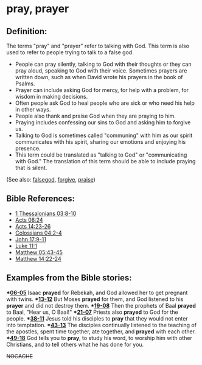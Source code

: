# pray, prayer #

## Definition: ##

The terms "pray" and "prayer" refer to talking with God. This term is also used to refer to people trying to talk to a false god.

* People can pray silently, talking to God with their thoughts or they can pray aloud, speaking to God with their voice. Sometimes prayers are written down, such as when David wrote his prayers in the book of Psalms.
* Prayer can include asking God for mercy, for help with a problem, for wisdom in making decisions.
* Often people ask God to heal people who are sick or who need his help in other ways. 
* People also thank and praise God when they are praying to him.
* Praying includes confessing our sins to God and asking him to forgive us.
* Talking to God is sometimes called "communing" with him as our spirit communicates with his spirit, sharing our emotions and enjoying his presence.
* This term could be translated as "talking to God" or "communicating with God." The translation of this term should be able to include praying that is silent.

(See also: [falsegod](../kt/falsegod.md), [forgive](../kt/forgive.md), [praise](../other/praise.md))

## Bible References: ##

* [1 Thessalonians 03:8-10](https://door43.org/en/bible/notes/1th/03/08)
* [Acts 08:24](https://door43.org/en/bible/notes/act/08/24)
* [Acts 14:23-26](https://door43.org/en/bible/notes/act/14/23)
* [Colossians 04:2-4](https://door43.org/en/bible/notes/col/04/02)
* [John 17:9-11](https://door43.org/en/bible/notes/jhn/17/09)
* [Luke 11:1](https://door43.org/en/bible/notes/luk/11/01)
* [Matthew 05:43-45](https://door43.org/en/bible/notes/mat/05/43)
* [Matthew 14:22-24](https://door43.org/en/bible/notes/mat/14/22)

## Examples from the Bible stories: ##

  __*[06-05](https://door43.org/en/obs/notes/frames/06-05)__  Isaac __prayed__ for Rebekah, and God allowed her to get pregnant with twins.
  __*[13-12](https://door43.org/en/obs/notes/frames/13-12)__  But Moses __prayed__ for them, and God listened to his __prayer__ and did not destroy them.
  __*[19-08](https://door43.org/en/obs/notes/frames/19-08)__  Then the prophets of Baal __prayed__ to Baal, "Hear us, O Baal!"
  __*[21-07](https://door43.org/en/obs/notes/frames/21-07)__  Priests also __prayed__ to God for the people.
  __*[38-11](https://door43.org/en/obs/notes/frames/38-11)__  Jesus told his disciples to __pray__ that they would not enter into temptation.
  __*[43-13](https://door43.org/en/obs/notes/frames/43-13)__ The disciples continually listened to the teaching of the apostles, spent time together, ate together, and __prayed__ with each other.
  __*[49-18](https://door43.org/en/obs/notes/frames/49-18)__  God tells you to __pray__, to study his word, to worship him with other Christians, and to tell others what he has done for you. 



~~NOCACHE~~